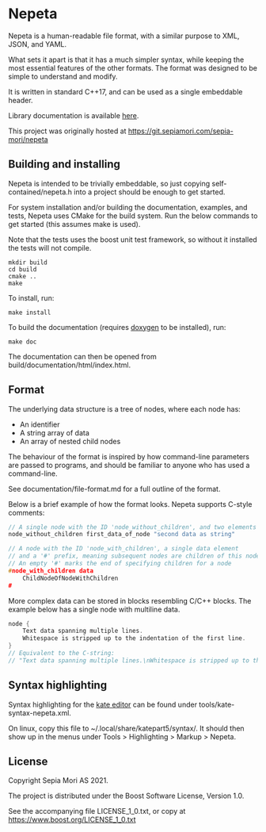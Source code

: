 # Nepeta

Nepeta is a human-readable file format, with a similar purpose to XML, JSON, and YAML.

What sets it apart is that it has a much simpler syntax, while keeping the most essential
features of the other formats. The format was designed to be simple to understand and modify.

It is written in standard C++17, and can be used as a single embeddable header.

Library documentation is available [here](https://doc.sepiamori.com/nepeta).

This project was originally hosted at <https://git.sepiamori.com/sepia-mori/nepeta>

## Building and installing

Nepeta is intended to be trivially embeddable, so just copying self-contained/nepeta.h into a project should be enough to get started.

For system installation and/or building the documentation, examples, and tests, Nepeta uses CMake for the build system.
Run the below commands to get started (this assumes make is used).

Note that the tests uses the boost unit test framework, so without it installed the tests will not compile.

```
mkdir build
cd build
cmake ..
make
```

To install, run:
```
make install
```

To build the documentation (requires [doxygen](https://www.doxygen.nl) to be installed), run:
```
make doc
```

The documentation can then be opened from build/documentation/html/index.html.

## Format

The underlying data structure is a tree of nodes, where each node has:

- An identifier
- A string array of data
- An array of nested child nodes

The behaviour of the format is inspired by how command-line parameters are passed to programs,
and should be familiar to anyone who has used a command-line.

See documentation/file-format.md for a full outline of the format.

Below is a brief example of how the format looks. Nepeta supports C-style comments:
```cpp
// A single node with the ID 'node_without_children', and two elements in the data array
node_without_children first_data_of_node "second data as string"

// A node with the ID 'node_with_children', a single data element
// and a '#' prefix, meaning subsequent nodes are children of this node.
// An empty '#' marks the end of specifying children for a node
#node_with_children data
	ChildNodeOfNodeWithChildren
#
```

More complex data can be stored in blocks resembling C/C++ blocks. The example below has a single node with multiline data.
```cpp
node {
	Text data spanning multiple lines.
	Whitespace is stripped up to the indentation of the first line.
}
// Equivalent to the C-string:
// "Text data spanning multiple lines.\nWhitespace is stripped up to the indentation of the first line."
```

## Syntax highlighting
Syntax highlighting for the [kate editor](https://kate-editor.org/) can be found under tools/kate-syntax-nepeta.xml.

On linux, copy this file to ~/.local/share/katepart5/syntax/. It should then show up in the menus under Tools > Highlighting > Markup > Nepeta.

## License

Copyright Sepia Mori AS 2021.

The project is distributed under the Boost Software License, Version 1.0.

See the accompanying file LICENSE_1_0.txt, or copy at https://www.boost.org/LICENSE_1_0.txt
